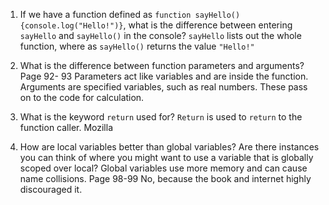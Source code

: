 1.  If we have a function defined as `function sayHello(){console.log("Hello!")}`, what is the difference between entering `sayHello` and `sayHello()` in the console?
`sayHello` lists out the whole function, where as `sayHello()` returns the value `"Hello!"`

2.  What is the difference between function parameters and arguments?
Page 92- 93
Parameters act like variables and are inside the function.
Arguments are specified variables, such as real numbers. These pass on to the code for calculation.  

3.  What is the keyword `return` used for?
`Return` is used to `return` to the function caller.
Mozilla

4.  How are local variables better than global variables? Are there instances you can think of where you might want to use a variable that is globally scoped over local?
Global variables use more memory and can cause name collisions. Page 98-99
No, because the book and internet highly discouraged it. 
